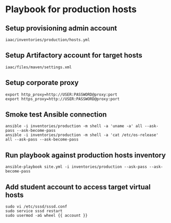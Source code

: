Playbook for production hosts
=============================

Setup provisioning admin account
--------------------------------
`iaac/inventories/production/hosts.yml` 

Setup Artifactory account for target hosts
------------------------------------------
`iaac/files/maven/settings.xml` 

Setup corporate proxy
---------------------
```cygwin shell
export http_proxy=http://USER:PASSWORD@proxy:port
export https_proxy=http://USER:PASSWORD@proxy:port
```

Smoke test Ansible connection
-----------------------------
```cygwin shell
ansible -i inventories/production -m shell -a 'uname -a' all --ask-pass --ask-become-pass
ansible -i inventories/production -m shell -a 'cat /etc/os-release' all --ask-pass --ask-become-pass 
```

Run playbook against production hosts inventory
-----------------------------------------------
```cygwin shell
ansible-playbook site.yml -i inventories/production --ask-pass --ask-become-pass
```

Add student account to access target virtual hosts
--------------------------------------------------
```shell script
sudo vi /etc/sssd/sssd.conf
sudo service sssd restart
sudo usermod -aG wheel {{ account }}
```
